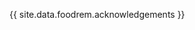 <!-- markdownlint-disable-file first-line-h1 -->
<!-- markdownlint-disable-next-line proper-names -->
{{ site.data.foodrem.acknowledgements }}
